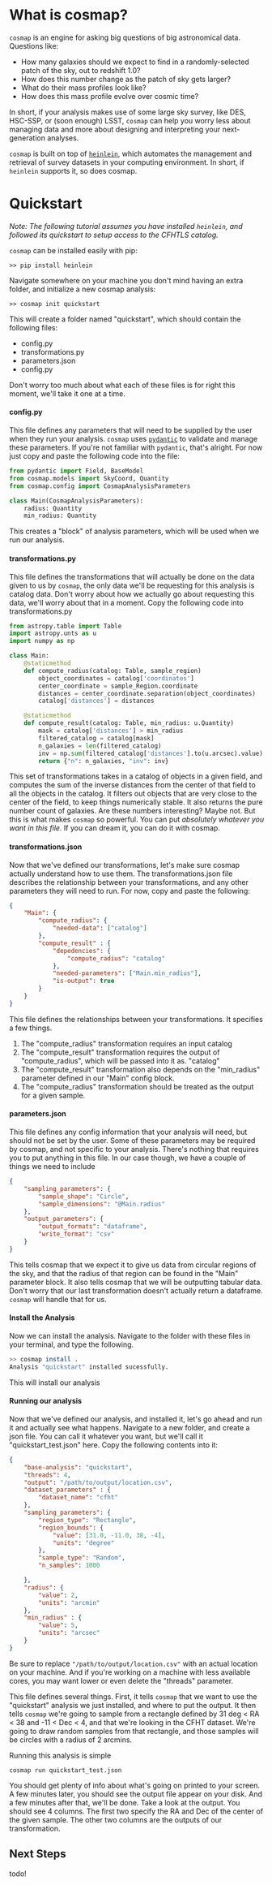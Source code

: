 # What is cosmap?

`cosmap` is an engine for asking big questions of big astronomical data. Questions like:  

- How many galaxies should we expect to find in a randomly-selected patch of the sky, out to redshift 1.0?
- How does this number change as the patch of sky gets larger?
- What do their mass profiles look like?
- How does this mass profile evolve over cosmic time?

In short, if your analysis makes use of some large sky survey, like DES, HSC-SSP, or (soon enough) LSST, `cosmap` can help you worry less about managing data and more about designing and interpreting your next-generation analyses.

`cosmap` is built on top of [`heinlein`](https://github.com/PatrickRWells/heinlein), which automates the management and retrieval of survey datasets in your computing environment. In short, if `heinlein` supports it, so does cosmap.

# Quickstart

*Note: The following tutorial assumes you have installed `heinlein`, and followed its quickstart to setup access to the CFHTLS catalog.*

`cosmap` can be installed easily with pip:

`>> pip install heinlein`

Navigate somewhere on your machine you don't mind having an extra folder, and initialize a new cosmap analysis:

`>> cosmap init quickstart`

This will create a folder named "quickstart", which should contain the following files:

- config.py
- transformations.py
- parameters.json
- config.py

Don't worry too much about what each of these files is for right this moment, we'll take it one at a time.

#### config.py

This file defines any parameters that will need to be supplied by the user when they run your analysis. `cosmap` uses [`pydantic`](https://github.com/pydantic/pydantic) to validate and manage these parameters. If you're not familiar with `pydantic`, that's alright. For now just copy and paste the following code into the file:

```python
from pydantic import Field, BaseModel
from cosmap.models import SkyCoord, Quantity
from cosmap.config import CosmapAnalysisParameters

class Main(CosmapAnalysisParameters):
	radius: Quantity
	min_radius: Quantity
```

This creates a "block" of analysis parameters, which will be used when we run our analysis.

#### transformations.py

This file defines the transformations that will actually be done on the data given to us by `cosmap`, the only data we'll be requesting for this analysis is catalog data. Don't worry about how we actually go about requesting this data, we'll worry about that in a moment. Copy the following code into transformations.py

```python
from astropy.table import Table
import astropy.unts as u
import numpy as np

class Main:
	@staticmethod
	def compute_radius(catalog: Table, sample_region)
		object_coordinates = catalog['coordinates']
		center_coordinate = sample_Region.coordinate
		distances = center_coordinate.separation(object_coordinates)
		catalog['distances'] = distances

	@staticmethod
	def compute_result(catalog: Table, min_radius: u.Quantity)
		mask = catalog['distances'] > min_radius
		filtered_catalog = catalog[mask]	
		n_galaxies = len(filtered_catalog)
		inv = np.sum(filtered_catalog['distances'].to(u.arcsec).value)
		return {"n": n_galaxies, "inv": inv}
```

This set of transformations takes in a catalog of objects in a given field, and computes the sum of the inverse distances from the center of that field to all the objects in the catalog. It filters out objects that are very close to the center of the field, to keep things numerically stable. It also returns the pure number count of galaxies. Are these numbers interesting? Maybe not. But this is what makes `cosmap` so powerful. You can put *absolutely whatever you want in this file.* If you can dream it, you can do it with cosmap.

#### transformations.json
Now that we've defined our transformations, let's make sure cosmap actually understand how to use them. The transformations.json file describes the relationship between your transformations, and any other parameters they will need to run. For now, copy and paste the following:

```json
{
	"Main": {
		"compute_radius": {
			"needed-data": ["catalog"]
		},
		"compute_result" : {
			"depedencies": {
				"compute_radius": "catalog"
			},
			"needed-parameters": ["Main.min_radius"],
			"is-output": true
		}
	}
}
```

This file defines the relationships between your transformations. It specifies a few things.
1. The "compute_radius" transformation requires an input catalog
2. The "compute_result" transformation requires the output of "compute_radius", which will be passed into it as. "catalog"
3. The "compute_result" transformation also depends on the "min_radius" parameter defined in our "Main" config block.
4. The "compute_radius" transformation should be treated as the output for a given sample.

#### parameters.json

This file defines any config information that your analysis will need, but should not be set by the user. Some of these parameters may be required by cosmap, and not specific to your analysis. There's nothing that requires you to put anything in this file. In our case though, we have a couple of things we need to include

```json
{
    "sampling_parameters": {
        "sample_shape": "Circle",
        "sample_dimensions": "@Main.radius"
    },
    "output_parameters": {
        "output_formats": "dataframe",
        "write_format": "csv"
    }
}
```

This tells cosmap that we expect it to give us data from circular regions of the sky, and that the radius of that region can be found in the "Main" parameter block. It also tells cosmap that we will be outputting tabular data. Don't worry that our last transformation doesn't actually return a dataframe. `cosmap` will handle that for us.

#### Install the Analysis
Now we can install the analysis. Navigate to the folder with these files in your terminal, and type the following.

```bash
>> cosmap install .
Analysis "quickstart" installed sucessfully.
```
This will install our analysis

#### Running our analysis

Now that we've defined our analysis, and installed it, let's go ahead and run it and actually see what happens. Navigate to a new folder, and create a json file. You can call it whatever you want, but we'll call it "quickstart_test.json" here. Copy the following contents into it:

```json
{
    "base-analysis": "quickstart",
    "threads": 4,
    "output": "/path/to/output/location.csv",
    "dataset_parameters" : {
        "dataset_name": "cfht"
    },
    "sampling_parameters": {
        "region_type": "Rectangle",
        "region_bounds": {
            "value": [31.0, -11.0, 38, -4],
            "units": "degree"
        },
        "sample_type": "Random",
        "n_samples": 1000

    },
    "radius": {
        "value": 2,
        "units": "arcmin"
    },
    "min_radius" : {
        "value": 5,
        "units": "arcsec"
    }
}
```

Be sure to replace `"/path/to/output/location.csv"` with an actual location on your machine. And if you're working on a machine with less available cores, you may want lower or even delete the "threads" parameter. 

This file defines several things. First, it tells `cosmap` that we want to use the "quickstart" analysis we just installed, and where to put the output. It then tells `cosmap` we're going to sample from a rectangle defined by 31 deg < RA < 38 and -11 < Dec < 4, and that we're looking in the CFHT dataset. We're going to draw random samples from that rectangle, and those samples will be circles with a radius of 2 arcmins.

Running this analysis is simple

`cosmap run quickstart_test.json`

You should get plenty of info about what's going on printed to your screen. A few minutes later, you should see the output file appear on your disk. And a few minutes after that, we'll be done. Take a look at the output. You should see 4 columns. The first two specify the RA and Dec of the center of the given sample. The other two columns are the outputs of our transformation.

## Next Steps
todo!
